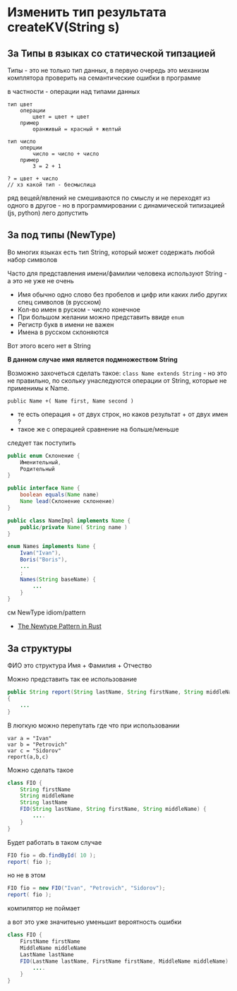 Изменить тип результата createKV(String s)
=========================================

За Типы в языках со статической типзацией
------------------------------------------ 

Типы - это не только тип данных, в первую очередь это механизм комплятора проверить на семантические ошибки в программе

в частности - операции над типами данных

    тип цвет
        операции
            цвет = цвет + цвет
        пример
            оранживый = красный + желтый

    тип число
        оперции
            число = число + число
        пример
            3 = 2 + 1

    ? = цвет + число
    // хз какой тип - бесмыслица

ряд вещей/явлений не смешиваются по смыслу и не переходят из одного в другое - но в программировании с динамической типизацией (js, python) лего допустить

За под типы (NewType)
-----------------------------

Во многих языках есть тип String, который может содержать любой набор символов

Часто для представления имени/фамилии человека используют String - а это не уже не очень

- Имя обычно одно слово без пробелов и цифр или каких либо других спец символов (в русском)
- Кол-во имен в руском - число конечное
- При большом желании можно представить ввиде `enum`
- Регистр букв в имени не важен
- Имена в русском склоняются 

Вот этого всего нет в String

**В данном случае имя является подмножеством String**

Возможно захочеться сделать такое: `class Name extends String` - но это не правильно, по скольку унаследуются операции от String, которые не применимы к Name.

    public Name +( Name first, Name second )

- те есть операция + от двух строк, но каков результат + от двух имен ?
- такое же с операцией сравнение на больше/меньше

следует так поступить

```java
public enum Склонение {
    Именительный,
    Родительный
}

public interface Name {
    boolean equals(Name name)
    Name lead(Склонение склонение)
}

public class NameImpl implements Name {
    public/private Name( String name )
}

enum Names implements Name {
    Ivan("Ivan"),
    Boris("Boris"),
    ...
    ;
    Names(String baseName) {
        ...
    }
}
```

см NewType idiom/pattern
- [The Newtype Pattern in Rust](https://www.worthe-it.co.za/blog/2020-10-31-newtype-pattern-in-rust.html)

За структуры
-----------------------------

ФИО это структура Имя + Фамилия + Отчество

Можно представить так ее использование

```java
public String report(String lastName, String firstName, String middleName)
{
    ... 
}
```

В люгкую можно перепутать где что при использовании

    var a = "Ivan"
    var b = "Petrovich"
    var c = "Sidorov"
    report(a,b,c)

Можно сделать такое

```java
class FIO {
    String firstName
    String middleName
    String lastName
    FIO(String lastName, String firstName, String middleName) {
        ....
    }
}
```

Будет работать в таком случае

```java
FIO fio = db.findById( 10 );
report( fio );
```

но не в этом

```java
FIO fio = new FIO("Ivan", "Petrovich", "Sidorov");
report( fio );
```

компилятор не поймает

а вот это уже значитеьно уменьшит вероятность ошибки

```java
class FIO {
    FirstName firstName
    MiddleName middleName
    LastName lastName
    FIO(LastName lastName, FirstName firstName, MiddleName middleName) {
        ....
    }
}
```